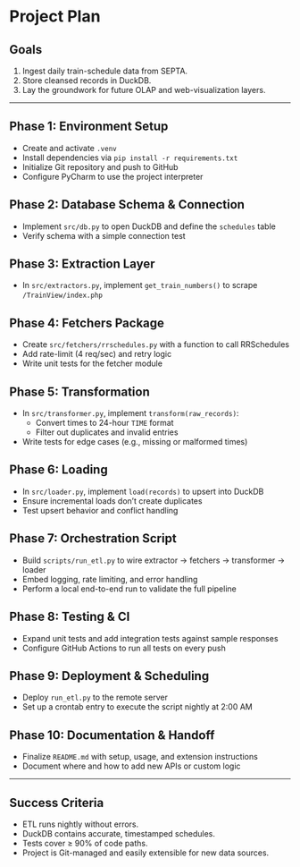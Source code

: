 # Project Plan

## Goals

1. Ingest daily train-schedule data from SEPTA.  
2. Store cleansed records in DuckDB.  
3. Lay the groundwork for future OLAP and web-visualization layers.

---

## Phase 1: Environment Setup
- Create and activate `.venv`
- Install dependencies via `pip install -r requirements.txt`
- Initialize Git repository and push to GitHub
- Configure PyCharm to use the project interpreter

## Phase 2: Database Schema & Connection
- Implement `src/db.py` to open DuckDB and define the `schedules` table
- Verify schema with a simple connection test

## Phase 3: Extraction Layer
- In `src/extractors.py`, implement `get_train_numbers()` to scrape `/TrainView/index.php`

## Phase 4: Fetchers Package
- Create `src/fetchers/rrschedules.py` with a function to call RRSchedules
- Add rate-limit (4 req/sec) and retry logic
- Write unit tests for the fetcher module

## Phase 5: Transformation
- In `src/transformer.py`, implement `transform(raw_records)`:
  - Convert times to 24-hour `TIME` format
  - Filter out duplicates and invalid entries
- Write tests for edge cases (e.g., missing or malformed times)

## Phase 6: Loading
- In `src/loader.py`, implement `load(records)` to upsert into DuckDB
- Ensure incremental loads don’t create duplicates
- Test upsert behavior and conflict handling

## Phase 7: Orchestration Script
- Build `scripts/run_etl.py` to wire extractor → fetchers → transformer → loader
- Embed logging, rate limiting, and error handling
- Perform a local end-to-end run to validate the full pipeline

## Phase 8: Testing & CI
- Expand unit tests and add integration tests against sample responses
- Configure GitHub Actions to run all tests on every push

## Phase 9: Deployment & Scheduling
- Deploy `run_etl.py` to the remote server
- Set up a crontab entry to execute the script nightly at 2:00 AM

## Phase 10: Documentation & Handoff
- Finalize `README.md` with setup, usage, and extension instructions
- Document where and how to add new APIs or custom logic

---

## Success Criteria

- ETL runs nightly without errors.  
- DuckDB contains accurate, timestamped schedules.  
- Tests cover ≥ 90% of code paths.  
- Project is Git-managed and easily extensible for new data sources.